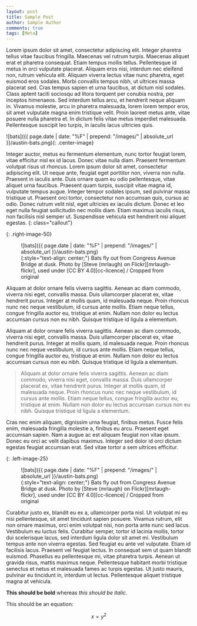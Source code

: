 ```yaml
---
layout: post
title: Sample Post
author: Sample Author
comments: true
tags: [Meta]
---
```

Lorem ipsum dolor sit amet, consectetur adipiscing elit. Integer pharetra tellus vitae faucibus fringilla. Maecenas vel rutrum turpis. Maecenas aliquet erat et pharetra consequat. Etiam tempus mollis tellus. Pellentesque id metus in orci vulputate placerat. Aliquam eros nisi, interdum nec eleifend non, rutrum vehicula elit. Aliquam viverra lectus vitae nunc pharetra, eget euismod eros sodales. Morbi convallis tempus nibh, ut ultrices massa placerat sed. Cras tempus sapien et urna faucibus, at dictum nisl sodales. Class aptent taciti sociosqu ad litora torquent per conubia nostra, per inceptos himenaeos. Sed interdum tellus arcu, et hendrerit neque aliquam in. Vivamus molestie, arcu in pharetra malesuada, lorem lorem tempor eros, sit amet vulputate magna enim tristique velit. Proin laoreet metus ante, vitae posuere nulla pharetra et. In dictum felis vitae metus imperdiet malesuada. Pellentesque suscipit leo turpis, in iaculis lacus ultricies quis.

![bats]({{ page.date | date: "%F" | prepend: "/images/" | absolute_url }}/austin-bats.png){: .center-image}

Integer auctor, metus eu fermentum elementum, nunc tortor feugiat lorem, vitae efficitur nisl ex id lacus. Donec vitae nulla diam. Praesent fermentum volutpat risus ut rhoncus. Lorem ipsum dolor sit amet, consectetur adipiscing elit. Ut neque ante, feugiat eget porttitor non, viverra non nulla. Praesent in iaculis ante. Duis ornare quam eu odio pellentesque, vitae aliquet urna faucibus. Praesent quam turpis, suscipit vitae magna id, vulputate tempus augue. Integer tempor sodales ipsum, sed pulvinar massa tristique ut. Praesent orci tortor, consectetur non accumsan quis, cursus ac odio. Donec rutrum velit nisl, eget ultricies ex iaculis dictum. Donec et leo eget nulla feugiat sollicitudin nec mollis diam. Etiam maximus iaculis risus, non facilisis nisl semper ut. Suspendisse vehicula est hendrerit nisi aliquet egestas.
{: class="callout"}

{: .right-image-50}
<figure markdown="1">
![bats]({{ page.date | date: "%F" | prepend: "/images/" | absolute_url }}/austin-bats.png)
 <figcaption markdown="1">{:style="text-align: center;"}
   Bats fly out from Congress Avenue Bridge at dusk. Photo by [Steve (mrlaugh) on Flickr][mrlaugh-flickr], used under [CC BY 4.0][cc-licence] / Cropped from original
 </figcaption>
</figure>
Aliquam at dolor ornare felis viverra sagittis. Aenean ac diam commodo, viverra nisi eget, convallis massa. Duis ullamcorper placerat ex, vitae hendrerit purus. Integer at mollis quam, id malesuada neque. Proin rhoncus nunc nec neque vestibulum, id cursus ante mollis. Etiam neque tellus, congue fringilla auctor eu, tristique at enim. Nullam non dolor eu lectus accumsan cursus non eu nibh. Quisque tristique id ligula a elementum.

<div markdown="1" class="callout">

Aliquam at dolor ornare felis viverra sagittis. Aenean ac diam commodo, viverra nisi eget, convallis massa. Duis ullamcorper placerat ex, vitae hendrerit purus. Integer at mollis quam, id malesuada neque. Proin rhoncus nunc nec neque vestibulum, id cursus ante mollis. Etiam neque tellus, congue fringilla auctor eu, tristique at enim. Nullam non dolor eu lectus accumsan cursus non eu nibh. Quisque tristique id ligula a elementum.

> Aliquam at dolor ornare felis viverra sagittis. Aenean ac diam commodo, viverra nisi eget, convallis massa. Duis ullamcorper placerat ex, vitae hendrerit purus. Integer at mollis quam, id malesuada neque. Proin rhoncus nunc nec neque vestibulum, id cursus ante mollis. Etiam neque tellus, congue fringilla auctor eu, tristique at enim. Nullam non dolor eu lectus accumsan cursus non eu nibh. Quisque tristique id ligula a elementum.

</div>

Cras nec enim aliquam, dignissim urna feugiat, finibus metus. Fusce felis enim, malesuada fringilla molestie a, finibus eu arcu. Praesent eget accumsan sapien. Nam a augue ac est aliquam feugiat non vitae ipsum. Donec eu orci ac velit dapibus maximus. Integer sed dolor id orci dictum egestas feugiat accumsan erat. Sed vitae tortor a sem ultrices efficitur.

{: .left-image-25}
<figure markdown="1">
![bats]({{ page.date | date: "%F" | prepend: "/images/" | absolute_url }}/austin-bats.png)
 <figcaption markdown="1">{:style="text-align: center;"}
   Bats fly out from Congress Avenue Bridge at dusk. Photo by [Steve (mrlaugh) on Flickr][mrlaugh-flickr], used under [CC BY 4.0][cc-licence] / Cropped from original
 </figcaption>
</figure>

Curabitur justo ex, blandit eu ex a, ullamcorper porta nisl. Ut volutpat mi eu nisi pellentesque, sit amet tincidunt sapien posuere. Vivamus rutrum, elit non ornare maximus, orci enim volutpat nisi, non porta ante nunc sed lacus. Vestibulum eu luctus felis. Curabitur semper, tortor id lacinia mollis, tortor dui scelerisque lacus, sed interdum ligula dolor sit amet mi. Vestibulum tempus ante non viverra egestas. Sed feugiat eu ante vel vulputate. Etiam id facilisis lacus. Praesent vel feugiat lectus. In consequat sem ut quam blandit euismod. Phasellus eu pellentesque mi, vitae pharetra turpis. Aenean ut gravida risus, mattis maximus neque. Pellentesque habitant morbi tristique senectus et netus et malesuada fames ac turpis egestas. Ut justo mauris, pulvinar eu tincidunt in, interdum ut lectus. Pellentesque aliquet tristique magna at vehicula.

**This should be bold** whereas *this should be italic*.

This should be an equation:

$$ x = y^2 $$
